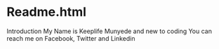 # Readme.html
Introduction
My Name is Keeplife Munyede and new to coding
You can reach me on Facebook, Twitter and Linkedin
